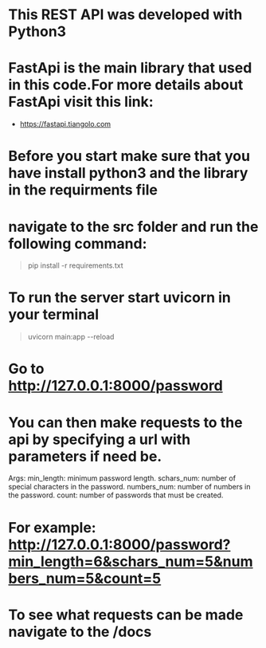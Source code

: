 # This REST API was developed with Python3
# FastApi is the main library that used in this code.For more details about FastApi visit this link:
- https://fastapi.tiangolo.com
 
# Before you start make sure that you have install python3 and the library in the requirments file
# navigate to the src folder and run the following command:
> pip install -r requirements.txt

# To run the server start uvicorn in your terminal
> uvicorn main:app --reload

# Go to http://127.0.0.1:8000/password
# You can then make requests to the api by specifying a url with parameters if need be.

Args:
        min_length: minimum password length.
        schars_num: number of special characters in the password.
        numbers_num: number of numbers in the password.
        count: number of passwords that must be created.

# For example: http://127.0.0.1:8000/password?min_length=6&schars_num=5&numbers_num=5&count=5
# To see what requests can be made navigate to the /docs